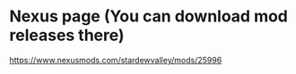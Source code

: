 # Nexus page (You can download mod releases there)
https://www.nexusmods.com/stardewvalley/mods/25996
